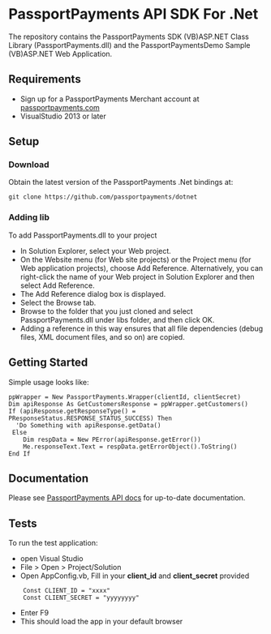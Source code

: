 # PassportPayments API SDK For .Net
The repository contains the PassportPayments SDK (VB)ASP.NET Class Library (PassportPayments.dll) and the PassportPaymentsDemo Sample (VB)ASP.NET Web Application.

## Requirements
 * Sign up for a PassportPayments Merchant account at [passportpayments.com](https://passportpayments.com)
 * VisualStudio 2013 or later

## Setup
### Download
Obtain the latest version of the PassportPayments .Net bindings at:

```
git clone https://github.com/passportpayments/dotnet
```

### Adding lib 
To add PassportPayments.dll to your project

* In Solution Explorer, select your Web project.
* On the Website menu (for Web site projects) or the Project menu (for Web application projects), choose Add Reference. Alternatively, you can right-click the name of your Web project in Solution Explorer and then select Add Reference.
* The Add Reference dialog box is displayed.
* Select the Browse tab.
* Browse to the folder that you just cloned and select PassportPayments.dll under libs folder, and then click OK.
* Adding a reference in this way ensures that all file dependencies (debug files, XML document files, and so on) are copied.

## Getting Started
Simple usage looks like:

```aspx-vb
ppWrapper = New PassportPayments.Wrapper(clientId, clientSecret)
Dim apiResponse As GetCustomersResponse = ppWrapper.getCustomers()
If (apiResponse.getResponseType() = PResponseStatus.RESPONSE_STATUS_SUCCESS) Then
  'Do Something with apiResponse.getData()
 Else
    Dim respData = New PError(apiResponse.getError())
    Me.responseText.Text = respData.getErrorObject().ToString()
End If

```

## Documentation
Please see [PassportPayments API docs](https://api.passportpayments.com/docs/) for up-to-date documentation.

## Tests
To run the test application:
* open Visual Studio
* File > Open > Project/Solution
* Open AppConfig.vb, Fill in your **client_id** and **client_secret** provided 
```
    Const CLIENT_ID = "xxxx"
    Const CLIENT_SECRET = "yyyyyyyy"
```
* Enter F9
* This should load the app in your default browser
